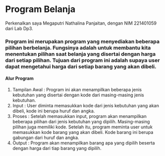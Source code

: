 # Program Belanja

Perkenalkan saya Megaputri Nathalina Panjaitan, dengan NIM 221401059 dari Lab Dp3. 

### Program ini merupakan program yang menyediakan beberapa pilihan berbelanja. Fungsinya adalah untuk membantu kita menentukan pilihan saat belanja yang disertai dengan harga dari setiap pilihan. Tujuan dari program ini adalah supaya user dapat mengetahui harga dari setiap barang yang akan dibeli.

#### Alur Program
1. Tampilan Awal : Program ini akan menampilkan beberapa jenis kebutuhan yang disertai dengan kode dari masing-masing jenis kebutuhan.
2. Input : User diminta memasukkan kode dari jenis kebutuhan yang akan dibeli, kode ini berupa huruf dan angka.
3. Proses : Setelah memasukkan input, program akan menampilkan beberapa pilihan dari jenis kebutuhan yang dipilih. Masing-masing pilihan juga memiliki kode. Setelah itu, program meminta user untuk memasukkan kode barang yang akan dibeli. Kode barang ini berupa gabungan dari huruf dan angka.
4. Output : Program akan menampilkan barang apa yang dipilih beserta dengan harga dari tiap barang yang dipilih.
